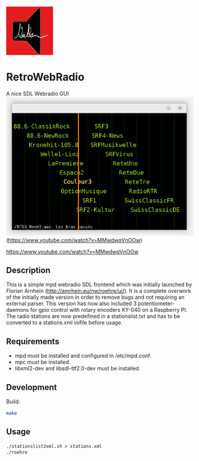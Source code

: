 <img src="https://github.com/dr-ni/RetroWebRadio/blob/main/Niethammer-Audio.png" width=25% height=25%></br>
# RetroWebRadio
A nice SDL Webradio GUI
![onb](https://github.com/dr-ni/RetroWebRadio/blob/main/screen.png)(https://www.youtube.com/watch?v=MMwdwqVnOOw)

https://www.youtube.com/watch?v=MMwdwqVnOOw

## Description
This is a simple mpd webradio SDL frontend which was initially launched by Florian Arnhein (http://amrhein.eu/nw/roehre/ui/).
It is a complete overwork of the initially made version in order to remove bugs and not requiring an external parser.
This version has now also included 3 potentiometer-daemons for gpio control with rotary encoders KY-040 on a Raspberry PI.
The radio stations are now predefined in a stationslist.txt and has to be converted to a stations.xml inifile before usage.

## Requirements

- mpd must be installed and configured in /etc/mpd.conf.
- mpc must be installed.
- libxml2-dev and libsdl-ttf2.0-dev must be installed.

## Development

Build:
```sh
make
```

## Usage
```
./stationslist2xml.sh > stations.xml
./roehre
```

